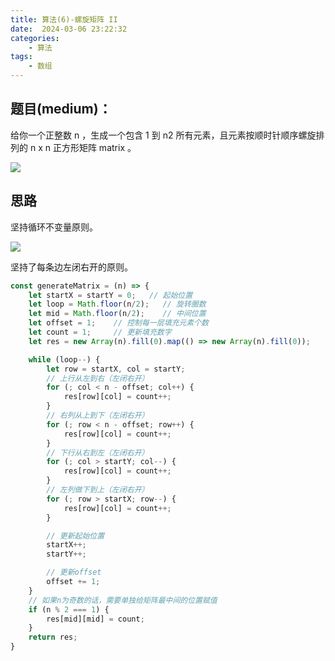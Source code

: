 ```yaml
---
title: 算法(6)-螺旋矩阵 II
date:  2024-03-06 23:22:32
categories:
    - 算法
tags:
    - 数组
---
```


## 题目(medium)：

给你一个正整数 n ，生成一个包含 1 到 n2 所有元素，且元素按顺时针顺序螺旋排列的 n x n 正方形矩阵 matrix 。

![](https://assets.leetcode.com/uploads/2020/11/13/spiraln.jpg)

<!-- more -->

## 思路

坚持循环不变量原则。

![](https://code-thinking-1253855093.file.myqcloud.com/pics/20220922102236.png)

坚持了每条边左闭右开的原则。

```javascript
const generateMatrix = (n) => {
    let startX = startY = 0;   // 起始位置
    let loop = Math.floor(n/2);   // 旋转圈数
    let mid = Math.floor(n/2);    // 中间位置
    let offset = 1;    // 控制每一层填充元素个数
    let count = 1;     // 更新填充数字
    let res = new Array(n).fill(0).map(() => new Array(n).fill(0));

    while (loop--) {
        let row = startX, col = startY;
        // 上行从左到右（左闭右开）
        for (; col < n - offset; col++) {
            res[row][col] = count++;
        }
        // 右列从上到下（左闭右开）
        for (; row < n - offset; row++) {
            res[row][col] = count++;
        }
        // 下行从右到左（左闭右开）
        for (; col > startY; col--) {
            res[row][col] = count++;
        }
        // 左列做下到上（左闭右开）
        for (; row > startX; row--) {
            res[row][col] = count++;
        }

        // 更新起始位置
        startX++;
        startY++;

        // 更新offset
        offset += 1;
    }
    // 如果n为奇数的话，需要单独给矩阵最中间的位置赋值
    if (n % 2 === 1) {
        res[mid][mid] = count;
    }
    return res;
}
```